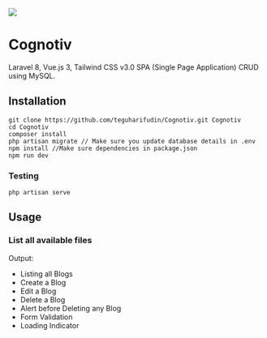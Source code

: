 ![](https://www.teguharief.com/img/teguh-arief.png)

# Cognotiv

Laravel 8, Vue.js 3, Tailwind CSS v3.0 SPA (Single Page Application) CRUD using MySQL.

## Installation

```
git clone https://github.com/teguharifudin/Cognotiv.git Cognotiv
cd Cognotiv
composer install
php artisan migrate // Make sure you update database details in .env
npm install //Make sure dependencies in package.json
npm run dev
```

### Testing

```
php artisan serve
```

## Usage

### List all available files

Output:

* Listing all Blogs
* Create a Blog
* Edit a Blog
* Delete a Blog
* Alert before Deleting any Blog
* Form Validation
* Loading Indicator
